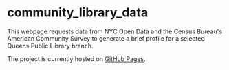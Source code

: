 # community_library_data
This webpage requests data from NYC Open Data and the Census Bureau's American Community Survey to generate a brief profile for a selected Queens Public Library branch.

The project is currently hosted on [GitHub Pages](https://johnpham0527.github.io/community_library_data/).